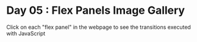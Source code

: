 # Day 05 : Flex Panels Image Gallery

Click on each "flex panel" in the webpage to see the transitions executed with JavaScript